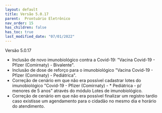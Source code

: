 ```yaml
---
layout: default
title: Versão 5.0.17
parent:  Prontuário Eletrônico
nav_order: 15
has_children: false
has_toc: true
last_modified_date: "07/01/2022"
---
```


<link rel="stylesheet" type="text/css" href="../estilos.css">

Versão 5.0.17

* Inclusão de novo imunobiológico contra a Covid-19: "Vacina Covid-19 - Pfizer (Comirnaty) - Bivalente".
* Inclusão de dose de reforço para o imunobiológico "Vacina Covid-19 - Pfizer (Comirnaty) - Pediátrica".
* Correção de cenário em que não era possível cadastrar lotes do imunobiológico "Covid-19 - Pfizer (Comirnaty) - * Pediátrica - p/ menores de 5 anos" através do módulo Lotes de imunobiológico.
* Correção de cenário em que não era possível finalizar um registro tardio caso existisse um agendamento para o cidadão no mesmo dia e horário do atendimento.

